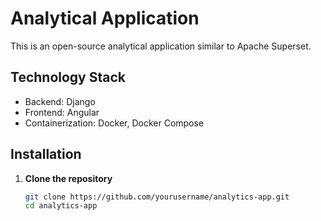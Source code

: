 # Analytical Application

This is an open-source analytical application similar to Apache Superset.

## Technology Stack

- Backend: Django
- Frontend: Angular
- Containerization: Docker, Docker Compose

## Installation

1. **Clone the repository**

   ```bash
   git clone https://github.com/yourusername/analytics-app.git
   cd analytics-app
